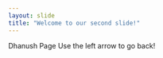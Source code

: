 ```yaml
---
layout: slide
title: "Welcome to our second slide!"
---
```

Dhanush Page
Use the left arrow to go back!
